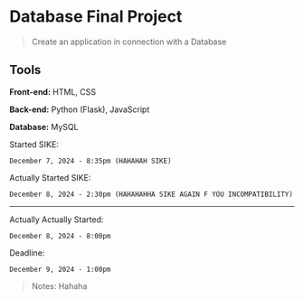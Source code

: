 # Database Final Project

> Create an application in connection with a Database

## Tools

**Front-end:** HTML, CSS

**Back-end:** Python (Flask), JavaScript

**Database:** MySQL

Started SIKE:

    December 7, 2024 - 8:35pm (HAHAHAH SIKE)

Actually Started SIKE:

    December 8, 2024 - 2:30pm (HAHAHAHHA SIKE AGAIN F YOU INCOMPATIBILITY)

***

Actually Actually Started:

    December 8, 2024 - 8:00pm

Deadline:

    December 9, 2024 - 1:00pm

> Notes: Hahaha
